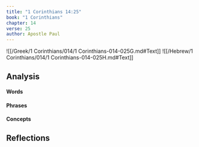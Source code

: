```yaml
---
title: "1 Corinthians 14:25"
book: "1 Corinthians"
chapter: 14
verse: 25
author: Apostle Paul
---
```

![[/Greek/1 Corinthians/014/1 Corinthians-014-025G.md#Text]]
![[/Hebrew/1 Corinthians/014/1 Corinthians-014-025H.md#Text]]

## Analysis

#### Words

#### Phrases

#### Concepts

## Reflections
